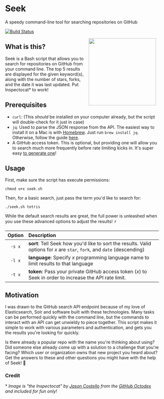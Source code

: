 # Seek
A speedy command-line tool for searching repositories on GitHub

[![Build Status](https://travis-ci.org/wags/seek.svg?branch=master)](https://travis-ci.org/wags/seek)

<a href="https://octodex.github.com"><img align="right" hspace="10" height="220" src="https://octodex.github.com/images/inspectocat.jpg"></a>


## What is this?
Seek is a Bash script that allows you to search for repositories on GitHub from your command line. The top 5 results are displayed for the given keyword(s), along with the number of stars, forks, and the date it was last updated. Put Inspectocat* to work!

## Prerequisites
* `curl`: (This _should_ be installed on your computer already, but the script will double-check for it just in case)
* `jq`: Used to parse the JSON response from the API. The easiest way to install it on a Mac is with [Homebrew](http://brew.sh/). Just run `brew install jq`. Otherwise, follow the guide [here](https://stedolan.github.io/jq/download).
* A GitHub access token. This is optional, but providing one will allow you to search much more frequently before rate limiting kicks in. It's super easy [to generate one](https://help.github.com/articles/creating-an-access-token-for-command-line-use/)!

## Usage
First, make sure the script has execute permissions:
```
chmod u+x seek.sh
```

Then, for a basic search, just pass the term you'd like to search for:
```
./seek.sh tetris
```

While the default search results are great, the full power is unleashed when you use these advanced options to adjust the results! :zap:

| Option | Description |
| :----: | :---------- |
| `-s x` | **sort**: Tell Seek how you'd like to sort the results. Valid options for _x_ are `star`, `fork`, and `date` (descending)
| `-l x` | **language**: Specify _x_ programming language name to limit results to that language |
| `-t x` | **token**: Pass your private GitHub access token (_x_) to Seek in order to increase the API rate limit. |


## Motivation
I was drawn to the GitHub search API endpoint because of my love of Elasticsearch, Solr and software built with these technologies. Many tasks can be performed quickly with the command line, but the commands to interact with an API can get unwieldy to piece together. This script makes it simple to work with various parameters and authentication, and gets you the results you're looking for quickly.

Is there already a popular repo with the name you're thinking about using? Did someone else already come up with a solution to a challenge that you're facing? Which user or organization owns that new project you heard about? Get the answers to these and other questions you might have with the help of Seek! :mag_right:

### Credit
\* _Image is "the Inspectocat" by [Jason Costello](https://github.com/jasoncostello) from the [GitHub Octodex](https://octodex.github.com/inspectocat) and included for fun only!_
